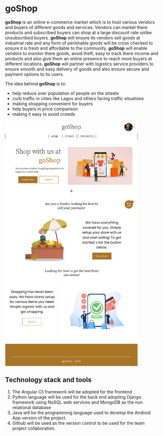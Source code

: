 # goShop

**goShop** is an online e-commerce market which is to host various vendors and buyers of different goods and services.  Vendors can market there products and subscribed buyers can shop at a large discount rate unlike unsubscribed buyers.  **goShop** will ensure its vendors sell goods at industrial rate and any form of perishable goods will be cross checked to ensure it is fresh and affordable to the community.  **goShop** will enable vendors to monitor there goods, avoid theft, easy to track there income and products and also give them an online presence to reach more buyers at different locations.  **goShop** will partner with logistics service providers to ensure smooth and easy delivery of goods and also ensure secure and payment options to its users.

The idea behind **goShop** is to:
* help reduce over population of people on the streets
* curb traffic in cities like Lagos and others facing traffic situations
* making shopping convenient for buyers
* help buyers in price comparison
* making it easy to avoid crowds

![goShop Mockup](images/goShop.png)

## Technology stack and tools

1. The Angular Cli framework will be adopted for the frontend
1. Python language will be used for the back end adopting Django framework using NoSQL web services and MongoDB as the non relational database
1. Java will be the programming language used to develop the Android App version of the project.
1. Github will be used as the version control to be used for the team project collaboration.
